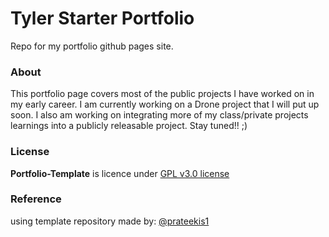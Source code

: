 
# Tyler Starter Portfolio
Repo for my portfolio github pages site. 

### About 
This portfolio page covers most of the public projects I have worked on in my early career.
I am currently working on a Drone project that I will put up soon. 
I also am working on integrating more of my class/private projects learnings into a publicly releasable project. 
Stay tuned!! ;)

### License
**Portfolio-Template** is licence under [GPL v3.0 license](https://www.gnu.org/licenses/gpl-3.0.en.html)

### Reference
using template repository made by: [@prateekis1](https://twitter.com/prateekis1)
